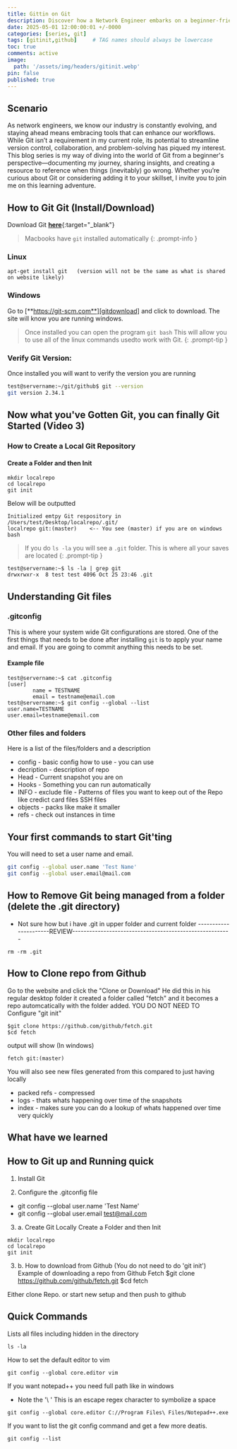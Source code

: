 ```yaml
---
title: Gittin on Git
description: Discover how a Network Engineer embarks on a beginner-friendly journey to learn Git—exploring its potential to adapt to a changing tech landscape, document key lessons, and troubleshoot effectively in this first post of an insightful series.
date: 2025-05-01 12:00:00:01 +/-0000
categories: [series, git]
tags: [gitinit,github]     # TAG names should always be lowercase
toc: true
comments: active
image:
  path: '/assets/img/headers/gitinit.webp'
pin: false
published: true
---
```

## Scenario
As network engineers, we know our industry is constantly evolving, and staying ahead means embracing tools that can enhance our workflows. While Git isn’t a requirement in my current role, its potential to streamline version control, collaboration, and problem-solving has piqued my interest. This blog series is my way of diving into the world of Git from a beginner's perspective—documenting my journey, sharing insights, and creating a resource to reference when things (inevitably) go wrong. Whether you’re curious about Git or considering adding it to your skillset, I invite you to join me on this learning adventure.



## How to Git Git (Install/Download)

Download Git [**here**](https://git-scm.com){:target="_blank"}


> Macbooks have `git` installed automatically
{: .prompt-info }


### Linux
```shell
apt-get install git   (version will not be the same as what is shared on website likely)
```


### Windows

Go to [**https://git-scm.com**][gitdownload] and click to download.  The site will know you are running windows.

> Once installed you can open the program `git bash`  This will allow you to use all of the linux commands usedto work with Git.
{: .prompt-tip }


### Verify Git Version: 
Once installed you will want to verify the version you are running

```bash
test@servername:~/git/github$ git --version
git version 2.34.1
```


## Now what you've Gotten Git, you can finally Git Started (Video 3)

### How to Create a Local Git Repository

#### Create a Folder and then Init
```shell
mkdir localrepo
cd localrepo
git init
```

Below will be outputted
```shell
Initialized emtpy Git respository in /Users/test/Desktop/localrepo/.git/
localrepo git:(master)    <-- You see (master) if you are on windows bash
```

>If you do `ls -la` you will see a `.git` folder.  This is where all your saves are located
{: .prompt-tip }
```
test@servername:~$ ls -la | grep git
drwxrwxr-x  8 test test 4096 Oct 25 23:46 .git
```

## Understanding Git files

### .gitconfig
This is where your system wide Git configurations are stored.  One of the first things that needs to be done after installing `git` is to apply your name and email.  If you are going to commit anything this needs to be set. 

#### Example file
``` 
test@servername:~$ cat .gitconfig
[user]
        name = TESTNAME
        email = testname@email.com
test@servername:~$ git config --global --list
user.name=TESTNAME
user.email=testname@email.com
```


### Other files and folders

Here is a list of the files/folders and a description
- config - basic config how to use - you can use 
- decription - description of repo
- Head - Current snapshot  you are on 
- Hooks - Something you can run automatically
- INFO - exclude file - Patterns of files you want to keep out of the Repo like credict card files SSH files
- objects - packs like make it smaller
- refs - check out instances in time


## Your first commands to start Git'ting
You will need to set a user name and email.  
```bash
git config --global user.name 'Test Name'
git config --global user.email@mail.com
```



## How to Remove Git being managed from a folder (delete the .git directory)
 - Not sure how but i have .git in upper folder and current folder
 ----------------------REVIEW--------------------------------------------------------
```
rm -rm .git
```


## How to Clone repo from Github
Go to the website and click the "Clone or Download" He did this in his regular desktop folder  it created a folder called "fetch" and it becomes a repo automcatically with the folder added.  YOU DO NOT NEED TO Configure "git init"
```
$git clone https://github.com/github/fetch.git
$cd fetch
```
output will show (In windows)
```
fetch git:(master)
```

You will also see new files generated from this compared to just having locally
- packed refs - compressed
- logs - thats whats happening over time of the snapshots
- index - makes sure you can do a lookup of whats happened over time very quickly



## What have we learned
## How to Git up and Running quick
1. Install Git

2. Configure the .gitconfig file
- git config --global user.name 'Test Name'
- git config --global user.email test@mail.com

3. a. Create Git Locally
Create a Folder and then Init
```
mkdir localrepo
cd localrepo
git init
```

3. b. How to download from Github (You do not need to do 'git init')
Example of downloading a repo from Github Fetch
$git clone https://github.com/github/fetch.git
$cd fetch



Either clone Repo. or start new setup and then push to github







## Quick Commands
Lists all files including hidden in the directory
```
ls -la
```

How to set the default editor to vim
```
git config --global core.editor vim
```

If you want notepad++ you need full path like in windows
  - Note the '\ '  This is an escape regex character to symbolize a space
```
git config --global core.editor C://Program Files\ Files/Notepad++.exe
```

If you want to list the git config command and get a few more deatis. 
```
git config --list
```


[gitdownload]: https://git-scm.com